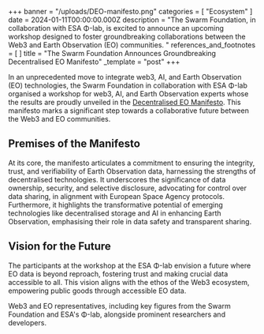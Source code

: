 +++
banner = "/uploads/DEO-manifesto.png"
categories = [ "Ecosystem" ]
date = 2024-01-11T00:00:00.000Z
description = "The Swarm Foundation, in collaboration with ESA Φ-lab, is excited to announce an upcoming workshop designed to foster groundbreaking collaborations between the Web3 and Earth Observation (EO) communities. "
references_and_footnotes = [ ]
title = "The Swarm Foundation Announces Groundbreaking Decentralised EO Manifesto"
_template = "post"
+++

In an unprecedented move to integrate web3, AI, and Earth Observation (EO) technologies, the Swarm Foundation in collaboration with ESA Φ-lab organised a workshop for web3, AI, and Earth Observation experts whose the results are proudly unveiled in the [Decentralised EO Manifesto](https://decentraliseeo.ethswarm.org/). This manifesto marks a significant step towards a collaborative future between the Web3 and EO communities.

## Premises of the Manifesto

At its core, the manifesto articulates a commitment to ensuring the integrity, trust, and verifiability of Earth Observation data, harnessing the strengths of decentralised technologies. It underscores the significance of data ownership, security, and selective disclosure, advocating for control over data sharing, in alignment with European Space Agency protocols. Furthermore, it highlights the transformative potential of emerging technologies like decentralised storage and AI in enhancing Earth Observation, emphasising their role in data safety and transparent sharing. 

## Vision for the Future

The participants at the workshop at the ESA Φ-lab​​ envision a future where EO data is beyond reproach, fostering trust and making crucial data accessible to all. This vision aligns with the ethos of the Web3 ecosystem, empowering public goods through accessible EO data.

Web3 and EO representatives, including key figures from the Swarm Foundation and ESA's Φ-lab, alongside prominent researchers and developers.
